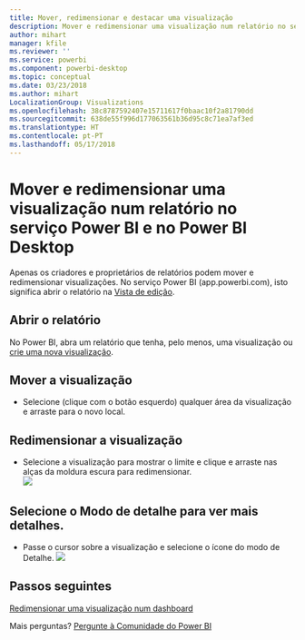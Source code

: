```yaml
---
title: Mover, redimensionar e destacar uma visualização
description: Mover e redimensionar uma visualização num relatório no serviço Power BI e Desktop
author: mihart
manager: kfile
ms.reviewer: ''
ms.service: powerbi
ms.component: powerbi-desktop
ms.topic: conceptual
ms.date: 03/23/2018
ms.author: mihart
LocalizationGroup: Visualizations
ms.openlocfilehash: 38c8787592407e15711617f0baac10f2a81790dd
ms.sourcegitcommit: 638de55f996d177063561b36d95c8c71ea7af3ed
ms.translationtype: HT
ms.contentlocale: pt-PT
ms.lasthandoff: 05/17/2018
---
```

# <a name="move-and-resize-a-visualization-in-a-report-in-power-bi-service-and-power-bi-desktop"></a>Mover e redimensionar uma visualização num relatório no serviço Power BI e no Power BI Desktop
Apenas os criadores e proprietários de relatórios podem mover e redimensionar visualizações. No serviço Power BI (app.powerbi.com), isto significa abrir o relatório na [Vista de edição](service-reading-view-and-editing-view.md).

## <a name="open-the-report"></a>Abrir o relatório
No Power BI, abra um relatório que tenha, pelo menos, uma visualização ou [crie uma nova visualização](power-bi-report-add-visualizations-i.md). 

## <a name="move-the-visualization"></a>Mover a visualização
* Selecione (clique com o botão esquerdo) qualquer área da visualização e arraste para o novo local.

## <a name="resize-the-visualization"></a>Redimensionar a visualização
* Selecione a visualização para mostrar o limite e clique e arraste nas alças da moldura escura para redimensionar.  
  ![](media/power-bi-visualization-move-and-resize/untitled.gif)

## <a name="select-focus-mode-to-see-more-detail"></a>Selecione o Modo de detalhe para ver mais detalhes.
* Passe o cursor sobre a visualização e selecione o ícone do modo de Detalhe.
  ![](media/power-bi-visualization-move-and-resize/pbi_popouticon.jpg)

## <a name="next-steps"></a>Passos seguintes
[Redimensionar uma visualização num dashboard](service-dashboard-edit-tile.md)  

Mais perguntas? [Pergunte à Comunidade do Power BI](http://community.powerbi.com/)
